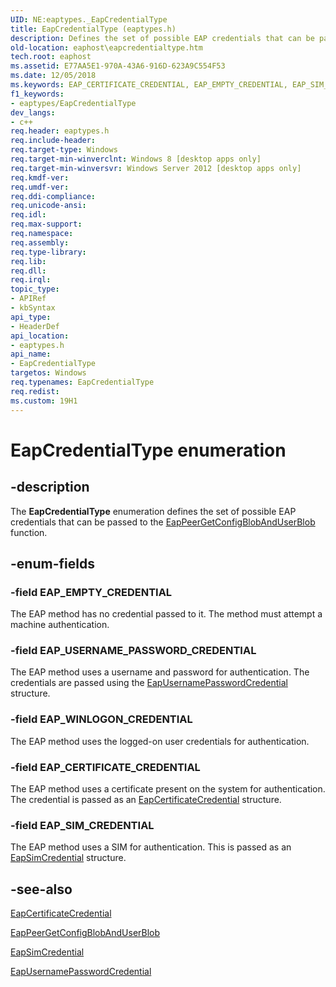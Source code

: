 ```yaml
---
UID: NE:eaptypes._EapCredentialType
title: EapCredentialType (eaptypes.h)
description: Defines the set of possible EAP credentials that can be passed to the EapPeerGetConfigBlobAndUserBlob function.
old-location: eaphost\eapcredentialtype.htm
tech.root: eaphost
ms.assetid: E77AA5E1-970A-43A6-916D-623A9C554F53
ms.date: 12/05/2018
ms.keywords: EAP_CERTIFICATE_CREDENTIAL, EAP_EMPTY_CREDENTIAL, EAP_SIM_CREDENTIAL, EAP_USERNAME_PASSWORD_CREDENTIAL, EAP_WINLOGON_CREDENTIAL, EapCredentialType, EapCredentialType enumeration [EAPHost], eaphost.eapcredentialtype, eaptypes/EAP_CERTIFICATE_CREDENTIAL, eaptypes/EAP_EMPTY_CREDENTIAL, eaptypes/EAP_SIM_CREDENTIAL, eaptypes/EAP_USERNAME_PASSWORD_CREDENTIAL, eaptypes/EAP_WINLOGON_CREDENTIAL, eaptypes/EapCredentialType
f1_keywords:
- eaptypes/EapCredentialType
dev_langs:
- c++
req.header: eaptypes.h
req.include-header: 
req.target-type: Windows
req.target-min-winverclnt: Windows 8 [desktop apps only]
req.target-min-winversvr: Windows Server 2012 [desktop apps only]
req.kmdf-ver: 
req.umdf-ver: 
req.ddi-compliance: 
req.unicode-ansi: 
req.idl: 
req.max-support: 
req.namespace: 
req.assembly: 
req.type-library: 
req.lib: 
req.dll: 
req.irql: 
topic_type:
- APIRef
- kbSyntax
api_type:
- HeaderDef
api_location:
- eaptypes.h
api_name:
- EapCredentialType
targetos: Windows
req.typenames: EapCredentialType
req.redist: 
ms.custom: 19H1
---
```


# EapCredentialType enumeration


## -description


The <b>EapCredentialType</b> enumeration defines the set of possible EAP credentials that can be passed to the <a href="https://docs.microsoft.com/previous-versions/windows/desktop/api/eapmethodpeerapis/nf-eapmethodpeerapis-eappeergetconfigblobanduserblob">EapPeerGetConfigBlobAndUserBlob</a> function.


## -enum-fields




### -field EAP_EMPTY_CREDENTIAL

The EAP method has no credential passed to it. The method must attempt a machine authentication.


### -field EAP_USERNAME_PASSWORD_CREDENTIAL

The EAP method uses a username and password for authentication. The credentials are passed using the <a href="https://docs.microsoft.com/windows/desktop/api/eaptypes/ns-eaptypes-eapusernamepasswordcredential">EapUsernamePasswordCredential</a> structure.


### -field EAP_WINLOGON_CREDENTIAL

The EAP method uses the logged-on user credentials for authentication.


### -field EAP_CERTIFICATE_CREDENTIAL

The EAP method uses a certificate present on the system for authentication. The credential is passed as an <a href="https://docs.microsoft.com/windows/desktop/api/eaptypes/ns-eaptypes-eapcertificatecredential">EapCertificateCredential</a> structure.


### -field EAP_SIM_CREDENTIAL

The EAP method uses a SIM for authentication. This is passed as an <a href="https://docs.microsoft.com/windows/desktop/api/eaptypes/ns-eaptypes-eapsimcredential">EapSimCredential</a> structure.


## -see-also




<a href="https://docs.microsoft.com/windows/desktop/api/eaptypes/ns-eaptypes-eapcertificatecredential">EapCertificateCredential</a>



<a href="https://docs.microsoft.com/previous-versions/windows/desktop/api/eapmethodpeerapis/nf-eapmethodpeerapis-eappeergetconfigblobanduserblob">EapPeerGetConfigBlobAndUserBlob</a>



<a href="https://docs.microsoft.com/windows/desktop/api/eaptypes/ns-eaptypes-eapsimcredential">EapSimCredential</a>



<a href="https://docs.microsoft.com/windows/desktop/api/eaptypes/ns-eaptypes-eapusernamepasswordcredential">EapUsernamePasswordCredential</a>
 

 

